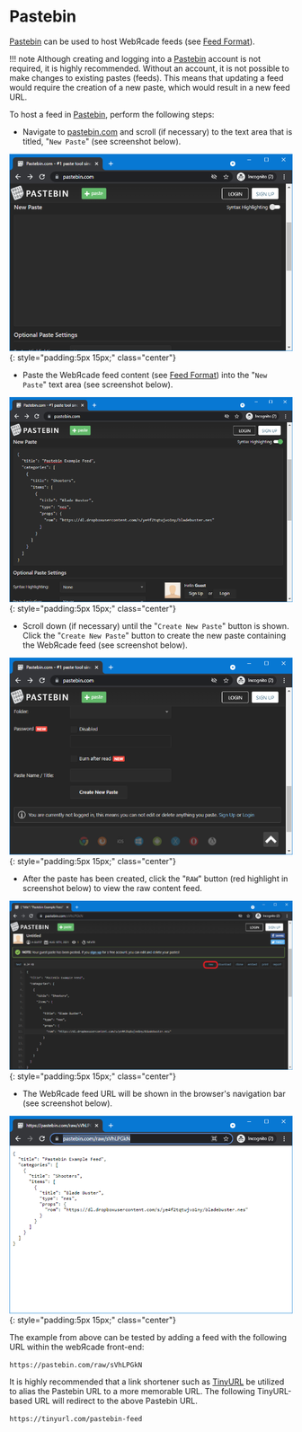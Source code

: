 # Pastebin

[Pastebin](https://pastebin.com/) can be used to host WebЯcade feeds (see [Feed Format](../format.md)). 

!!! note
    Although creating and logging into a [Pastebin](https://pastebin.com/) account is not required, it is
    highly recommended. Without an account, it is not possible to make changes to existing pastes (feeds).
    This means that updating a feed would require the creation of a new paste, which would
    result in a new feed URL.

To host a feed in [Pastebin](https://pastebin.com/), perform the following steps:

* Navigate to [pastebin.com](https://pastebin.com/) and scroll (if necessary) to the text area that is titled, "`New Paste`" (see screenshot below).

![](../../assets/images/feed/pastebin/site.png){: style="padding:5px 15px;" class="center"}

* Paste the WebЯcade feed content  (see [Feed Format](../format.md)) into the "`New Paste`" text area (see screenshot below).

![](../../assets/images/feed/pastebin/paste.png){: style="padding:5px 15px;" class="center"}

* Scroll down (if necessary) until the "`Create New Paste`" button is shown. Click the "`Create New Paste`" button to create the new paste containing the WebЯcade feed (see screenshot below).

![](../../assets/images/feed/pastebin/create.png){: style="padding:5px 15px;" class="center"}

* After the paste has been created, click the "`RAW`" button (red highlight in screenshot below) to view the raw content feed.

![](../../assets/images/feed/pastebin/posted.png){: style="padding:5px 15px;" class="center"}

* The WebЯcade feed URL will be shown in the browser's navigation bar (see screenshot below).

![](../../assets/images/feed/pastebin/raw.png){: style="padding:5px 15px;" class="center"}

The example from above can be tested by adding a feed with the following URL within the webЯcade front-end:

`https://pastebin.com/raw/sVhLPGkN`

It is highly recommended that a link shortener such as [TinyURL](https://www.tinyurl.com) be utilized to alias the Pastebin URL to a more memorable URL. The following TinyURL-based URL will redirect to the above Pastebin URL. 

`https://tinyurl.com/pastebin-feed`